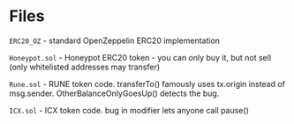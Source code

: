 # Files

`ERC20_OZ` - standard OpenZeppelin ERC20 implementation

`Honeypot.sol` - Honeypot ERC20 token - you can only buy it, but not sell (only whitelisted addresses may transfer)

`Rune.sol` - RUNE token code. transferTo() famously uses tx.origin instead of msg.sender. OtherBalanceOnlyGoesUp() detects the bug.

`ICX.sol` - ICX token code. bug in modifier lets anyone call pause()